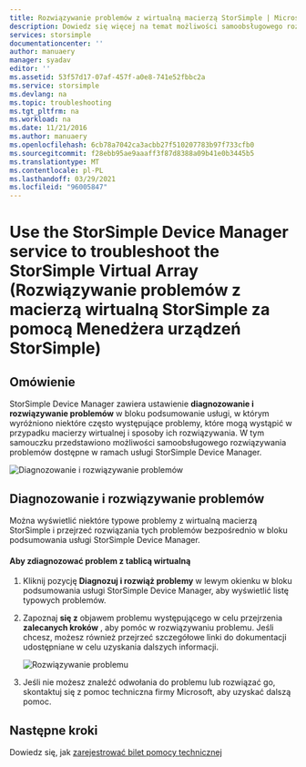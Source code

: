 ```yaml
---
title: Rozwiązywanie problemów z wirtualną macierzą StorSimple | Microsoft Docs
description: Dowiedz się więcej na temat możliwości samoobsługowego rozwiązywania problemów w ramach usługi StorSimple Device Manager.
services: storsimple
documentationcenter: ''
author: manuaery
manager: syadav
editor: ''
ms.assetid: 53f57d17-07af-457f-a0e8-741e52fbbc2a
ms.service: storsimple
ms.devlang: na
ms.topic: troubleshooting
ms.tgt_pltfrm: na
ms.workload: na
ms.date: 11/21/2016
ms.author: manuaery
ms.openlocfilehash: 6cb78a7042ca3acbb27f510207783b97f733cfb0
ms.sourcegitcommit: f28ebb95ae9aaaff3f87d8388a09b41e0b3445b5
ms.translationtype: MT
ms.contentlocale: pl-PL
ms.lasthandoff: 03/29/2021
ms.locfileid: "96005847"
---
```

# <a name="use-the-storsimple-device-manager-service-to-troubleshoot-the-storsimple-virtual-array"></a>Use the StorSimple Device Manager service to troubleshoot the StorSimple Virtual Array (Rozwiązywanie problemów z macierzą wirtualną StorSimple za pomocą Menedżera urządzeń StorSimple)
## <a name="overview"></a>Omówienie

StorSimple Device Manager zawiera ustawienie **diagnozowanie i rozwiązywanie problemów** w bloku podsumowanie usługi, w którym wyróżniono niektóre często występujące problemy, które mogą wystąpić w przypadku macierzy wirtualnej i sposoby ich rozwiązywania. W tym samouczku przedstawiono możliwości samoobsługowego rozwiązywania problemów dostępne w ramach usługi StorSimple Device Manager.

![Diagnozowanie i rozwiązywanie problemów](./media/storsimple-virtual-array-diagnose-problems/diagnose-problems-main.png)

## <a name="diagnose-and-solve-issues"></a>Diagnozowanie i rozwiązywanie problemów

Można wyświetlić niektóre typowe problemy z wirtualną macierzą StorSimple i przejrzeć rozwiązania tych problemów bezpośrednio w bloku podsumowania usługi StorSimple Device Manager.

#### <a name="to-diagnose-an-issue-with-your-virtual-array"></a>Aby zdiagnozować problem z tablicą wirtualną

1. Kliknij pozycję **Diagnozuj i rozwiąż problemy** w lewym okienku w bloku podsumowania usługi StorSimple Device Manager, aby wyświetlić listę typowych problemów.

2. Zapoznaj **się z** objawem problemu występującego w celu przejrzenia **zalecanych kroków** , aby pomóc w rozwiązywaniu problemu. Jeśli chcesz, możesz również przejrzeć szczegółowe linki do dokumentacji udostępniane w celu uzyskania dalszych informacji.
   
    ![Rozwiązywanie problemu](./media/storsimple-virtual-array-diagnose-problems/diagnose-problems-offline.png)

3. Jeśli nie możesz znaleźć odwołania do problemu lub rozwiązać go, skontaktuj się z pomoc techniczna firmy Microsoft, aby uzyskać dalszą pomoc.

## <a name="next-steps"></a>Następne kroki
Dowiedz się, jak [zarejestrować bilet pomocy technicznej](storsimple-virtual-array-log-support-ticket.md)

